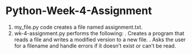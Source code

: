 # Python-Week-4-Assignment
1. my_file.py code creates a file named assignment.txt.
2. wk-4-assignment.py performs the following:
   . Creates a program that reads a file and writes a modified version to a new file.
   . Asks the user for a filename and handle errors if it doesn’t exist or can’t be read.
